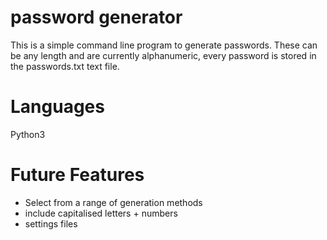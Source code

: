 # password generator
 This is a simple command line program to generate passwords. These can be any length and are currently alphanumeric, every password is stored in the passwords.txt text file.

 # Languages
 Python3

 # Future Features
 - Select from a range of generation methods
 - include capitalised letters + numbers
 - settings files
